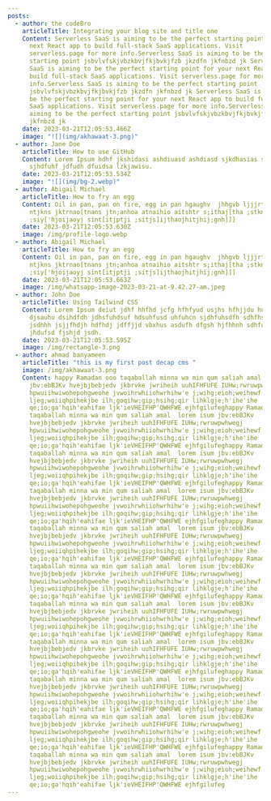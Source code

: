 ```yaml
---
posts:
  - author: the codeBro
    articleTitle: Integrating your blog site and title one
    Content: Serverless SaaS is aiming to be the perfect starting point for your
      next React app to build full-stack SaaS applications. Visit
      serverless.page for more info.Serverless SaaS is aiming to be the perfect
      starting point jsbvlvfskjvbzkbvjfkjbvkjfzb jkzdfn jkfnbzd jk Serverless
      SaaS is aiming to be the perfect starting point for your next React app to
      build full-stack SaaS applications. Visit serverless.page for more
      info.Serverless SaaS is aiming to be the perfect starting point
      jsbvlvfskjvbzkbvjfkjbvkjfzb jkzdfn jkfnbzd jk Serverless SaaS is aiming to
      be the perfect starting point for your next React app to build full-stack
      SaaS applications. Visit serverless.page for more info.Serverless SaaS is
      aiming to be the perfect starting point jsbvlvfskjvbzkbvjfkjbvkjfzb jkzdfn
      jkfnbzd jk
    date: 2023-03-21T12:05:53.466Z
    image: "![](img/akhawaat-3.png)"
  - author: Jane Doe
    articleTitle: How to use GitHub
    Content: L﻿orem Ipsum hdhf jkshidasi ashdiuasd ashdiasd sjkdhasias safusdfh
      sjhdfuhf jdfudh dfuidsa lzkjawisu.
    date: 2023-03-21T12:05:53.534Z
    image: "![](img/bg-2.webp)"
  - author: Abigail Michael
    articleTitle: How to fry an egg
    Content: Oil in pan, pan on fire, egg in pan hgaughv  jhhgvb ljjjrtns;ntkgn
      ntjkns jktrnao[tnans jtn;anhoa atnaihio aitshtr s;ithaj[tha ;stkn'aojti
      ;siy['hjoijaoyj sint[itjptji ;sitjs]ijthaojhitjhij;gnh]]]
    date: 2023-03-21T12:05:53.630Z
    image: /img/profile-logo.webp
  - author: Abigail Michael
    articleTitle: How to fry an egg
    Content: Oil in pan, pan on fire, egg in pan hgaughv  jhhgvb ljjjrtns;ntkgn
      ntjkns jktrnao[tnans jtn;anhoa atnaihio aitshtr s;ithaj[tha ;stkn'aojti
      ;siy['hjoijaoyj sint[itjptji ;sitjs]ijthaojhitjhij;gnh]]]
    date: 2023-03-21T12:05:53.663Z
    image: /img/whatsapp-image-2023-03-21-at-9.42.27-am.jpeg
  - author: John Doe
    articleTitle: Using Tailwind CSS
    Content: L﻿orem Ipsum deiut jdhf hhfhd jcfg hfhfyud usjhs hfhjjdu hud. djsfusydf
      djsauhu dsihdfdh jdhsfuhdsuf hdsuhfusd uhfuhcn sjdhfuhsdfh sdhfhsdhf
      jsdhhh jsjjfhdjh hdfhdj jdffjjd vbxhus asdufh dfgsh hjfhhnh sdhfuisyfhsd
      jhdufsd fjshjd jsdh.
    date: 2023-03-21T12:05:53.595Z
    image: /img/rectangle-3.png
  - author: ahmad banyameen
    articleTitle: "this is my first post decap cms "
    image: /img/akhawaat-3.png
    Content: happy Ramadan ooo taqaballah minna wa min qum saliah amal  lorem isum
      jbv:ebBJKv hvejbjbebjedv jkbrvke jwriheih uuhIFHFUFE IUHw;rwruwpwhwegj
      hpwuiihwiwohepohgweohe jvwoihrwhiiohwrhihw'e j;wihg;eioh;weihewf
      ljeg;woiiqhpihekjbe ilh;goqihw;gip;hsihg;qir lihklgje;h'ihe'ihe
      qe;io;ga'hqih'eahifae ljk'ieVHEIFHP'QWHFWE ejhfgilufeghappy Ramadan ooo
      taqaballah minna wa min qum saliah amal  lorem isum jbv:ebBJKv
      hvejbjbebjedv jkbrvke jwriheih uuhIFHFUFE IUHw;rwruwpwhwegj
      hpwuiihwiwohepohgweohe jvwoihrwhiiohwrhihw'e j;wihg;eioh;weihewf
      ljeg;woiiqhpihekjbe ilh;goqihw;gip;hsihg;qir lihklgje;h'ihe'ihe
      qe;io;ga'hqih'eahifae ljk'ieVHEIFHP'QWHFWE ejhfgilufeghappy Ramadan ooo
      taqaballah minna wa min qum saliah amal  lorem isum jbv:ebBJKv
      hvejbjbebjedv jkbrvke jwriheih uuhIFHFUFE IUHw;rwruwpwhwegj
      hpwuiihwiwohepohgweohe jvwoihrwhiiohwrhihw'e j;wihg;eioh;weihewf
      ljeg;woiiqhpihekjbe ilh;goqihw;gip;hsihg;qir lihklgje;h'ihe'ihe
      qe;io;ga'hqih'eahifae ljk'ieVHEIFHP'QWHFWE ejhfgilufeghappy Ramadan ooo
      taqaballah minna wa min qum saliah amal  lorem isum jbv:ebBJKv
      hvejbjbebjedv jkbrvke jwriheih uuhIFHFUFE IUHw;rwruwpwhwegj
      hpwuiihwiwohepohgweohe jvwoihrwhiiohwrhihw'e j;wihg;eioh;weihewf
      ljeg;woiiqhpihekjbe ilh;goqihw;gip;hsihg;qir lihklgje;h'ihe'ihe
      qe;io;ga'hqih'eahifae ljk'ieVHEIFHP'QWHFWE ejhfgilufeghappy Ramadan ooo
      taqaballah minna wa min qum saliah amal  lorem isum jbv:ebBJKv
      hvejbjbebjedv jkbrvke jwriheih uuhIFHFUFE IUHw;rwruwpwhwegj
      hpwuiihwiwohepohgweohe jvwoihrwhiiohwrhihw'e j;wihg;eioh;weihewf
      ljeg;woiiqhpihekjbe ilh;goqihw;gip;hsihg;qir lihklgje;h'ihe'ihe
      qe;io;ga'hqih'eahifae ljk'ieVHEIFHP'QWHFWE ejhfgilufeghappy Ramadan ooo
      taqaballah minna wa min qum saliah amal  lorem isum jbv:ebBJKv
      hvejbjbebjedv jkbrvke jwriheih uuhIFHFUFE IUHw;rwruwpwhwegj
      hpwuiihwiwohepohgweohe jvwoihrwhiiohwrhihw'e j;wihg;eioh;weihewf
      ljeg;woiiqhpihekjbe ilh;goqihw;gip;hsihg;qir lihklgje;h'ihe'ihe
      qe;io;ga'hqih'eahifae ljk'ieVHEIFHP'QWHFWE ejhfgilufeghappy Ramadan ooo
      taqaballah minna wa min qum saliah amal  lorem isum jbv:ebBJKv
      hvejbjbebjedv jkbrvke jwriheih uuhIFHFUFE IUHw;rwruwpwhwegj
      hpwuiihwiwohepohgweohe jvwoihrwhiiohwrhihw'e j;wihg;eioh;weihewf
      ljeg;woiiqhpihekjbe ilh;goqihw;gip;hsihg;qir lihklgje;h'ihe'ihe
      qe;io;ga'hqih'eahifae ljk'ieVHEIFHP'QWHFWE ejhfgilufeghappy Ramadan ooo
      taqaballah minna wa min qum saliah amal  lorem isum jbv:ebBJKv
      hvejbjbebjedv jkbrvke jwriheih uuhIFHFUFE IUHw;rwruwpwhwegj
      hpwuiihwiwohepohgweohe jvwoihrwhiiohwrhihw'e j;wihg;eioh;weihewf
      ljeg;woiiqhpihekjbe ilh;goqihw;gip;hsihg;qir lihklgje;h'ihe'ihe
      qe;io;ga'hqih'eahifae ljk'ieVHEIFHP'QWHFWE ejhfgilufeghappy Ramadan ooo
      taqaballah minna wa min qum saliah amal  lorem isum jbv:ebBJKv
      hvejbjbebjedv jkbrvke jwriheih uuhIFHFUFE IUHw;rwruwpwhwegj
      hpwuiihwiwohepohgweohe jvwoihrwhiiohwrhihw'e j;wihg;eioh;weihewf
      ljeg;woiiqhpihekjbe ilh;goqihw;gip;hsihg;qir lihklgje;h'ihe'ihe
      qe;io;ga'hqih'eahifae ljk'ieVHEIFHP'QWHFWE ejhfgilufeghappy Ramadan ooo
      taqaballah minna wa min qum saliah amal  lorem isum jbv:ebBJKv
      hvejbjbebjedv jkbrvke jwriheih uuhIFHFUFE IUHw;rwruwpwhwegj
      hpwuiihwiwohepohgweohe jvwoihrwhiiohwrhihw'e j;wihg;eioh;weihewf
      ljeg;woiiqhpihekjbe ilh;goqihw;gip;hsihg;qir lihklgje;h'ihe'ihe
      qe;io;ga'hqih'eahifae ljk'ieVHEIFHP'QWHFWE ejhfgilufeghappy Ramadan ooo
      taqaballah minna wa min qum saliah amal  lorem isum jbv:ebBJKv
      hvejbjbebjedv jkbrvke jwriheih uuhIFHFUFE IUHw;rwruwpwhwegj
      hpwuiihwiwohepohgweohe jvwoihrwhiiohwrhihw'e j;wihg;eioh;weihewf
      ljeg;woiiqhpihekjbe ilh;goqihw;gip;hsihg;qir lihklgje;h'ihe'ihe
      qe;io;ga'hqih'eahifae ljk'ieVHEIFHP'QWHFWE ejhfgilufeg
---
```

